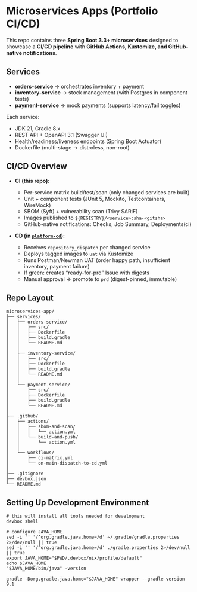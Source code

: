 # Microservices Apps (Portfolio CI/CD)

This repo contains three **Spring Boot 3.3+ microservices** designed to showcase a **CI/CD pipeline** with **GitHub Actions, Kustomize, and GitHub-native notifications**.

## Services
- **orders-service** → orchestrates inventory + payment
- **inventory-service** → stock management (with Postgres in component tests)
- **payment-service** → mock payments (supports latency/fail toggles)

Each service:
- JDK 21, Gradle 8.x
- REST API + OpenAPI 3.1 (Swagger UI)
- Health/readiness/liveness endpoints (Spring Boot Actuator)
- Dockerfile (multi-stage → distroless, non-root)

## CI/CD Overview
- **CI (this repo):**
  - Per-service matrix build/test/scan (only changed services are built)
  - Unit + component tests (JUnit 5, Mockito, Testcontainers, WireMock)
  - SBOM (Syft) + vulnerability scan (Trivy SARIF)
  - Images published to `${REGISTRY}/<service>:sha-<gitsha>`
  - GitHub-native notifications: Checks, Job Summary, Deployments(ci)

- **CD (in [`platform-cd`](https://github.com/lordpangan/platform-cd)):**
  - Receives `repository_dispatch` per changed service
  - Deploys tagged images to `uat` via Kustomize
  - Runs Postman/Newman UAT (order happy path, insufficient inventory, payment failure)
  - If green: creates “ready-for-prd” Issue with digests
  - Manual approval → promote to `prd` (digest-pinned, immutable)

## Repo Layout
```
microservices-app/
├── services/
│   ├── orders-service/
│   │   ├── src/
│   │   ├── Dockerfile
│   │   ├── build.gradle
│   │   └── README.md
│   │
│   ├── inventory-service/
│   │   ├── src/
│   │   ├── Dockerfile
│   │   ├── build.gradle
│   │   └── README.md
│   │
│   └── payment-service/
│       ├── src/
│       ├── Dockerfile
│       ├── build.gradle
│       └── README.md
│
├── .github/
│   ├── actions/
│   │   ├── sbom-and-scan/
│   │   │   └── action.yml
│   │   └── build-and-push/
│   │       └── action.yml
│   │
│   └── workflows/
│       ├── ci-matrix.yml
│       └── on-main-dispatch-to-cd.yml
│
├── .gitignore
├── devbox.json
└── README.md
```
## Setting Up Development Environment
```
# this will install all tools needed for development
devbox shell

# configure JAVA_HOME
sed -i '' '/^org.gradle.java.home=/d' ~/.gradle/gradle.properties 2>/dev/null || true
sed -i '' '/^org.gradle.java.home=/d' ./gradle.properties 2>/dev/null || true
export JAVA_HOME="$PWD/.devbox/nix/profile/default"
echo $JAVA_HOME
"$JAVA_HOME/bin/java" -version

gradle -Dorg.gradle.java.home="$JAVA_HOME" wrapper --gradle-version 9.1
```